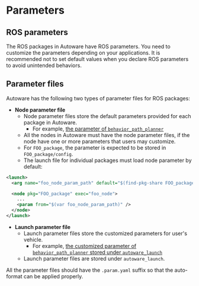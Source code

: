 # Parameters

## ROS parameters

The ROS packages in Autoware have ROS parameters. You need to customize the parameters depending on your applications.
It is recommended not to set default values when you declare ROS parameters to avoid unintended behaviors.

## Parameter files

Autoware has the following two types of parameter files for ROS packages:

- **Node parameter file**
  - Node parameter files store the default parameters provided for each package in Autoware.
    - For example, [the parameter of `behavior_path_planner`](https://github.com/autowarefoundation/autoware.universe/tree/main/planning/behavior_path_planner/config)
  - All the nodes in Autoware must have the node parameter files, if the node have one or more parameters that users may customize.
  - For `FOO_package`, the parameter is expected to be stored in `FOO_package/config`.
  - The launch file for individual packages must load node parameter by default:

```xml
<launch>
  <arg name="foo_node_param_path" default="$(find-pkg-share FOO_package)/config/foo_node.param.yaml" />

  <node pkg="FOO_package" exec="foo_node">
    ...
    <param from="$(var foo_node_param_path)" />
  </node>
</launch>
```

- **Launch parameter file**
  - Launch parameter files store the customized parameters for user's vehicle.
    - For example, [the customized parameter of `behavior_path_planner` stored under `autoware_launch`](https://github.com/autowarefoundation/autoware_launch/tree/main/autoware_launch/config)
  - Launch parameter files are stored under `autoware_launch`.

All the parameter files should have the `.param.yaml` suffix so that the auto-format can be applied properly.
